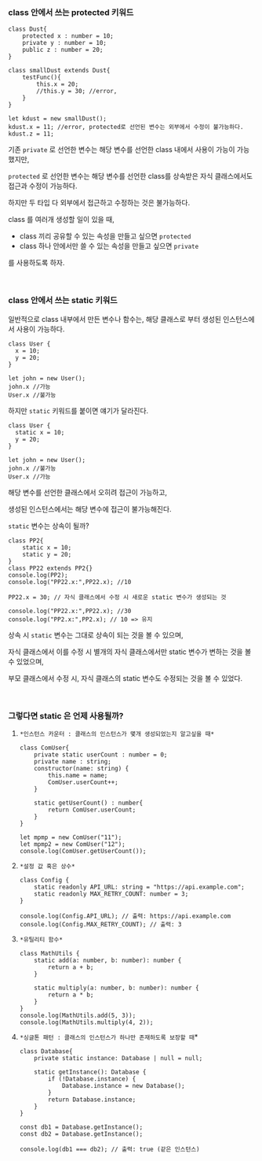 ### **class 안에서 쓰는 protected 키워드**

```tsx
class Dust{
    protected x : number = 10;
    private y : number = 10;
    public z : number = 20;
}

class smallDust extends Dust{
    testFunc(){
        this.x = 20;
        //this.y = 30; //error,
    }
}

let kdust = new smallDust();
kdust.x = 11; //error, protected로 선언된 변수는 외부에서 수정이 불가능하다.
kdust.z = 11;
```

기존 `private` 로 선언한 변수는 해당 변수를 선언한 class 내에서 사용이 가능이 가능했지만,

`protected` 로 선언한 변수는 해당 변수를 선언한 class를 상속받은 자식 클래스에서도 접근과 수정이 가능하다.

하지만 두 타입 다 외부에서 접근하고 수정하는 것은 불가능하다.

class 를 여러개 생성할 일이 있을 때,

- class 끼리 공유할 수 있는 속성을 만들고 싶으면 `protected`
- class 하나 안에서만 쓸 수 있는 속성을 만들고 싶으면 `private`

를 사용하도록 하자.

<br/>

### **class 안에서 쓰는 static 키워드**

일반적으로 class 내부에서 만든 변수나 함수는, 해당 클래스로 부터 생성된 인스턴스에서 사용이 가능하다.

```tsx
class User {
  x = 10;
  y = 20;
}

let john = new User();
john.x //가능
User.x //불가능
```

하지만 `static` 키워드를 붙이면 얘기가 달라진다.

```tsx
class User {
  static x = 10;
  y = 20;
}

let john = new User();
john.x //불가능
User.x //가능
```

해당 변수를 선언한 클래스에서 오히려 접근이 가능하고,

생성된 인스턴스에서는 해당 변수에 접근이 불가능해진다.

`static` 변수는 상속이 될까?

```tsx
class PP2{
    static x = 10;
    static y = 20;
}
class PP22 extends PP2{}
console.log(PP2);
console.log("PP22.x:",PP22.x); //10

PP22.x = 30; // 자식 클래스에서 수정 시 새로운 static 변수가 생성되는 것

console.log("PP22.x:",PP22.x); //30
console.log("PP2.x:",PP2.x); // 10 => 유지
```

상속 시 `static` 변수는 그대로 상속이 되는 것을 볼 수 있으며,

자식 클래스에서 이를 수정 시 별개의 자식 클래스에서만 static 변수가 변하는 것을 볼 수 있었으며,

부모 클래스에서 수정 시, 자식 클래스의 static 변수도 수정되는 것을 볼 수 있었다.

<br/>

### 그렇다면 static 은 언제 사용될까?

1. `*인스턴스 카운터 : 클래스의 인스턴스가 몇개 생성되었는지 알고싶을 때*`

    ```tsx
    class ComUser{
        private static userCount : number = 0;
        private name : string;
        constructor(name: string) {
            this.name = name;
            ComUser.userCount++;
        }
    
        static getUserCount() : number{
            return ComUser.userCount;
        }
    }
    
    let mpmp = new ComUser("11");
    let mpmp2 = new ComUser("12");
    console.log(ComUser.getUserCount());
    ```

2. `*설정 값 혹은 상수*`

    ```tsx
    class Config {
        static readonly API_URL: string = "https://api.example.com";
        static readonly MAX_RETRY_COUNT: number = 3;
    }
    
    console.log(Config.API_URL); // 출력: https://api.example.com
    console.log(Config.MAX_RETRY_COUNT); // 출력: 3
    ```

3. `*유틸리티 함수*`

    ```tsx
    class MathUtils {
        static add(a: number, b: number): number {
            return a + b;
        }
    
        static multiply(a: number, b: number): number {
            return a * b;
        }
    }
    console.log(MathUtils.add(5, 3));
    console.log(MathUtils.multiply(4, 2));
    ```


1. `*싱글톤 패턴 : 클래스의 인스턴스가 하나만 존재하도록 보장할 때`*

    ```tsx
    class Database{
        private static instance: Database | null = null;
    
        static getInstance(): Database {
            if (!Database.instance) {
                Database.instance = new Database();
            }
            return Database.instance;
        }
    }
    
    const db1 = Database.getInstance();
    const db2 = Database.getInstance();
    
    console.log(db1 === db2); // 출력: true (같은 인스턴스)
    ```